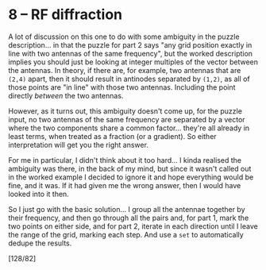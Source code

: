 # 8 &ndash; RF diffraction

A lot of discussion on this one to do with some ambiguity in the puzzle description... in that the puzzle for part 2 says "any grid position exactly in line with two antennas of the same frequency", but the worked description implies you should just be looking at integer multiples of the vector between the antennas. In theory, if there are, for example, two antennas that are `(2,4)` apart, then it should result in antinodes separated by `(1,2)`, as all of those points are "in line" with those two antennas. Including the point directly _between_ the two antennas.

However, as it turns out, this ambiguity doesn't come up, for the puzzle input, no two antennas of the same frequency are separated by a vector where the two components share a common factor... they're all already in least terms, when treated as a fraction (or a gradient). So either interpretation will get you the right answer.

For me in particular, I didn't think about it too hard... I kinda realised the ambiguity was there, in the back of my mind, but since it wasn't called out in the worked example I decided to ignore it and hope everything would be fine, and it was. If it had given me the wrong answer, then I would have looked into it then.

So I just go with the basic solution... I group all the antennae together by their frequency, and then go through all the pairs and, for part 1, mark the two points on either side, and for part 2, iterate in each direction until I leave the range of the grid, marking each step. And use a `set` to automatically dedupe the results.

[128/82]
